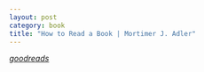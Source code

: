 ```yaml
---
layout: post
category: book
title: "How to Read a Book | Mortimer J. Adler"
---
```


_[goodreads]()_
